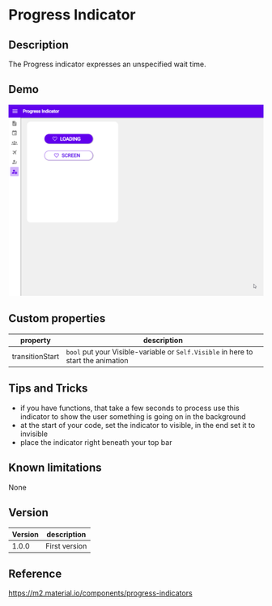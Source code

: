 # Progress Indicator

## Description

The Progress indicator expresses an unspecified wait time.

## Demo

![ProgressIndicator](../assets/cmp_MD_progressindicator.gif)

## Custom properties

| property | description |
| --- | --- |
| transitionStart| `bool` put your Visible-variable or `Self.Visible` in here to start the animation |

## Tips and Tricks

* if you have functions, that take a few seconds to process use this indicator to show the user something is going on in the background
* at the start of your code, set the indicator to visible, in the end set it to invisible
* place the indicator right beneath your top bar

## Known limitations

None

## Version

| Version | description |
| --- | --- |
| 1.0.0 | First version |

## Reference

https://m2.material.io/components/progress-indicators
